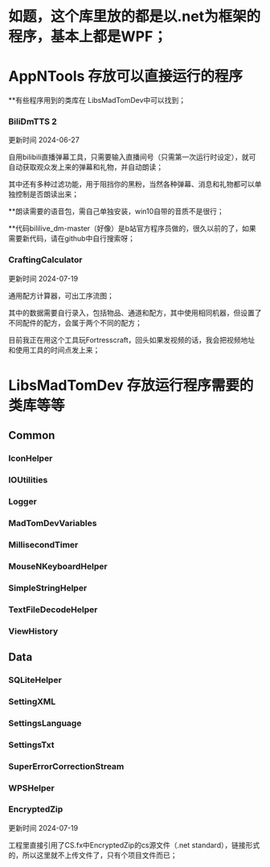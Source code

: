 # 如题，这个库里放的都是以.net为框架的程序，基本上都是WPF；

# AppNTools 存放可以直接运行的程序

**有些程序用到的类库在 LibsMadTomDev中可以找到；

### BiliDmTTS 2

更新时间 2024-06-27

自用bilibili直播弹幕工具，只需要输入直播间号（只需第一次运行时设定），就可自动获取观众发上来的弹幕和礼物，并自动朗读；

其中还有多种过滤功能，用于阻挡你的黑粉，当然各种弹幕、消息和礼物都可以单独控制是否朗读出来；

**朗读需要的语音包，需自己单独安装，win10自带的音质不是很行；

**代码bililive_dm-master（好像）是b站官方程序员做的，很久以前的了，如果需要新代码，请在github中自行搜索呀；    

### CraftingCalculator

更新时间 2024-07-19

通用配方计算器，可出工序流图；

其中的数据需要自行录入，包括物品、通道和配方，其中使用相同机器，但设置了不同配件的配方，会属于两个不同的配方；

目前我正在用这个工具玩Fortresscraft，回头如果发视频的话，我会把视频地址和使用工具的时间点发上来；

# LibsMadTomDev 存放运行程序需要的类库等等

## Common

### IconHelper

### IOUtilities

### Logger

### MadTomDevVariables

### MillisecondTimer

### MouseNKeyboardHelper

### SimpleStringHelper

### TextFileDecodeHelper

### ViewHistory

## Data

### SQLiteHelper

### SettingXML

### SettingsLanguage

### SettingsTxt

### SuperErrorCorrectionStream

### WPSHelper

### EncryptedZip

更新时间 2024-07-19

工程里直接引用了CS.fx中EncryptedZip的cs源文件（.net standard），链接形式的，所以这里就不上传文件了，只有个项目文件而已；